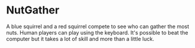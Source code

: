 # NutGather

A blue squirrel and a red squirrel compete to see who can gather the most nuts. Human players can play using the keyboard. It's possible to beat the computer but it takes a lot of skill and more than a little luck.

